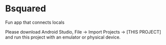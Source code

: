 # Bsquared

Fun app that connects locals

Please download Android Studio, File -> Import Projects -> [THIS PROJECT] and run this project with an emulator or physical device.
